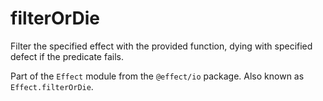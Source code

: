# filterOrDie

Filter the specified effect with the provided function, dying with specified
defect if the predicate fails.

Part of the `Effect` module from the `@effect/io` package. Also known as `Effect.filterOrDie`.
